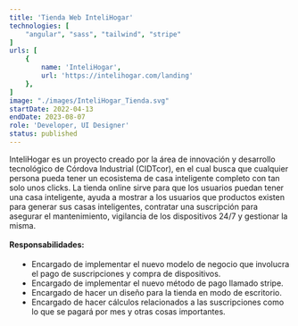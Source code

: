 ```yaml
---
title: 'Tienda Web InteliHogar'
technologies: [
    "angular", "sass", "tailwind", "stripe"
]
urls: [
    {
        name: 'InteliHogar',
        url: 'https://intelihogar.com/landing'
    },
]
image: "./images/InteliHogar_Tienda.svg"
startDate: 2022-04-13
endDate: 2023-08-07
role: 'Developer, UI Designer'
status: published
---
```

InteliHogar es un proyecto creado por la área de innovación y desarrollo tecnológico de Córdova Industrial (CIDTcor), en el cual busca que cualquier persona pueda tener un ecosistema de casa inteligente completo con tan solo unos clicks. La tienda online sirve para que los usuarios puedan tener una casa inteligente, ayuda a mostrar a los usuarios que productos existen para generar sus casas inteligentes, contratar una suscripción para asegurar el mantenimiento, vigilancia de los dispositivos 24/7 y gestionar la misma.
\
\
**Responsabilidades:**

- Encargado de implementar el nuevo modelo de negocio que involucra el pago de suscripciones y compra de dispositivos.
- Encargado de implementar el nuevo método de pago llamado stripe.
- Encargado de hacer un diseño para la tienda en modo de escritorio.
- Encargado de hacer cálculos relacionados a las suscripciones como lo que se pagará por mes y otras cosas importantes.

<style>
    ul {
		list-style: disc !important;
		margin: 18px 0px !important;
		padding: 0px 0px 0px 40px !important;
	}
</style>

